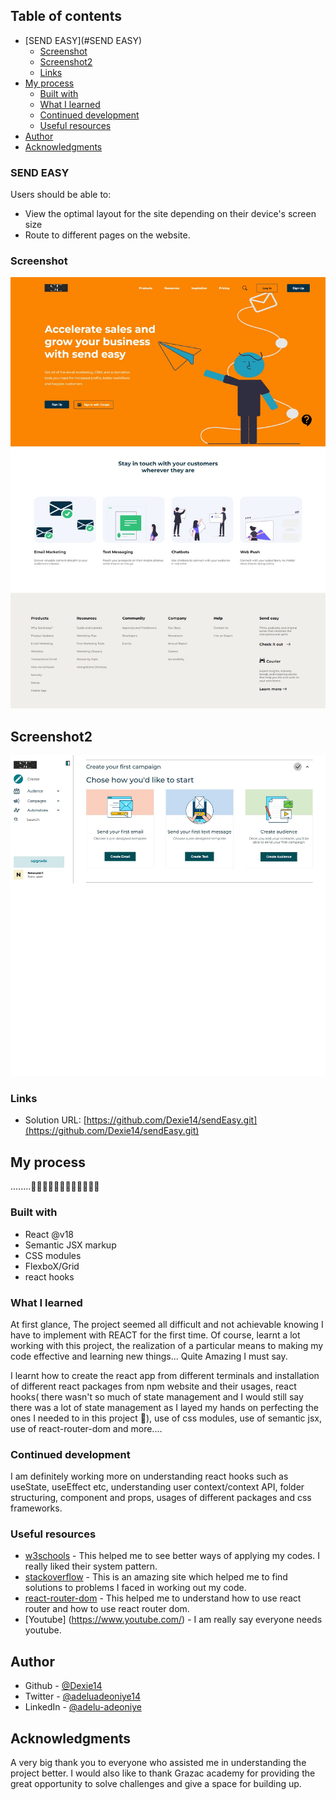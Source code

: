 ## Table of contents

- [SEND EASY](#SEND EASY)
  - [Screenshot](#screenshot)
  - [Screenshot2](#screenshot2)
  - [Links](#links)
- [My process](#my-process)
  - [Built with](#built-with)
  - [What I learned](#what-i-learned)
  - [Continued development](#continued-development)
  - [Useful resources](#useful-resources)
- [Author](#author)
- [Acknowledgments](#acknowledgments)


### SEND EASY

Users should be able to:

- View the optimal layout for the site depending on their device's screen size
- Route to different pages on the website.

### Screenshot

![](./src/Images/Screenshots/sendEasyHomepage.png)

## Screenshot2
![](./src/Images/Screenshots/SendEasyDashboard.png)


### Links

- Solution URL: [https://github.com/Dexie14/sendEasy.git](https://github.com/Dexie14/sendEasy.git)

## My process

........🥶😱😰😢😔😓😴🤔🤗😊😋😎

### Built with

- React @v18
- Semantic JSX markup
- CSS modules
- FlexboX/Grid
- react hooks

### What I learned

At first glance, The project seemed all difficult and not achievable knowing I have to implement with REACT for the first time. Of course, learnt a lot working with this project, the realization of a particular means to making my code effective and learning new things... Quite Amazing I must say. 

I learnt how to create the react app from different terminals and installation of different react packages from npm website and their usages, react hooks( there wasn't so much of state management and I would still say there was a lot of state management as I layed my hands on perfecting the ones I needed to in this project 🤗), use of css modules, use of semantic jsx, use of react-router-dom and more....

### Continued development

I am definitely working more on understanding react hooks such as useState, useEffect etc, understanding user context/context API, folder structuring, component and props, usages of different packages and css frameworks. 

### Useful resources

- [w3schools](https://www.w3schools.com/) - This helped me to see better ways of applying my codes. I really liked their system pattern.
- [stackoverflow](https://stackoverflow.com/) - This is an amazing site which helped me to find solutions to problems I faced in working out my code.
- [react-router-dom](https://reactrouter.com/docs/en/v6/getting-started/overview) - This helped me to understand how to use react router and how to use react router dom.
- [Youtube] (https://www.youtube.com/) - I am really say everyone needs youtube.

## Author

- Github - [@Dexie14](https://github.com/Dexie14)
- Twitter - [@adeluadeoniye14](https://www.twitter.com/adeluadeoniye14)
- LinkedIn - [@adelu-adeoniye](https://www.linkedin.com/in/adelu-adeoniye/)

## Acknowledgments

A very big thank you to everyone who assisted me in understanding the project better. I would also like to thank Grazac academy for providing the great opportunity to solve challenges and give a space for building up.
